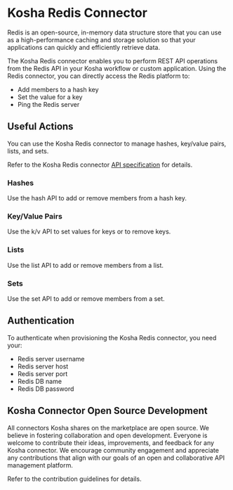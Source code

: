 # Kosha Redis Connector

Redis is an open-source, in-memory data structure store that you can use as a high-performance caching and storage solution so that your applications can quickly and efficiently retrieve data.

The Kosha Redis connector enables you to perform REST API operations from the Redis API in your Kosha workflow or custom application. Using the Redis connector, you can directly access the Redis platform to:

* Add members to a hash key
* Set the value for a key
* Ping the Redis server

## Useful Actions

You can use the Kosha Redis connector to manage hashes, key/value pairs, lists, and sets.

Refer to the Kosha Redis connector [API specification](openapi.json) for details.

### Hashes

Use the hash API to add or remove members from a hash key.

### Key/Value Pairs

Use the k/v API to set values for keys or to remove keys.

### Lists

Use the list API to add or remove members from a list.

### Sets

Use the set API to add or remove members from a set.

## Authentication

To authenticate when provisioning the Kosha Redis connector, you need your:

* Redis server username
* Redis server host
* Redis server port
* Redis DB name
* Redis DB password

## Kosha Connector Open Source Development

All connectors Kosha shares on the marketplace are open source. We believe in fostering collaboration and open development. Everyone is welcome to contribute their ideas, improvements, and feedback for any Kosha connector. We encourage community engagement and appreciate any contributions that align with our goals of an open and collaborative API management platform.

Refer to the contribution guidelines for details.